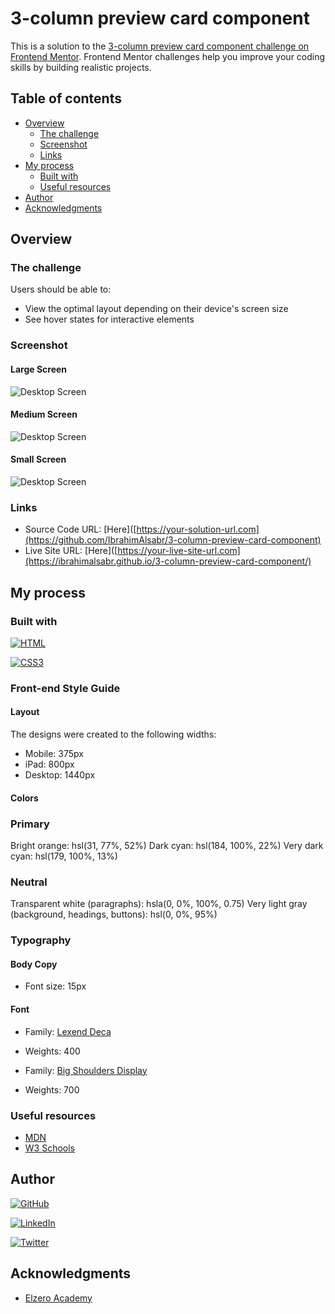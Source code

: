 
# 3-column preview card component 

This is a solution to the [3-column preview card component challenge on Frontend Mentor](https://www.frontendmentor.io/challenges/3column-preview-card-component-pH92eAR2-). 
Frontend Mentor challenges help you improve your coding skills by building realistic projects.

## Table of contents

- [Overview](#overview)
  - [The challenge](#the-challenge)
  - [Screenshot](#screenshot)
  - [Links](#links)
- [My process](#my-process)
  - [Built with](#built-with)
  - [Useful resources](#useful-resources)
- [Author](#author)
- [Acknowledgments](#acknowledgments)

## Overview

### The challenge

Users should be able to:

- View the optimal layout depending on their device's screen size
- See hover states for interactive elements

### Screenshot
#### Large Screen 
![Desktop Screen](https://github.com/IbrahimAlsabr/3-column-preview-card-component/blob/68f954c0114cb4dd3cc7c84b775c64d66013c1e9/design/desktop.jpg?raw=true "Desktop Screen")

#### Medium Screen
![Desktop Screen](https://github.com/IbrahimAlsabr/3-column-preview-card-component/blob/68f954c0114cb4dd3cc7c84b775c64d66013c1e9/design/meduim-screen.jpg?raw=true "Desktop Screen")

#### Small Screen
![Desktop Screen](https://github.com/IbrahimAlsabr/3-column-preview-card-component/blob/68f954c0114cb4dd3cc7c84b775c64d66013c1e9/design/mobile-design.jpg?raw=true "Desktop Screen")

### Links

- Source Code URL: [Here]([https://your-solution-url.com](https://github.com/IbrahimAlsabr/3-column-preview-card-component)
- Live Site URL: [Here]([https://your-live-site-url.com](https://ibrahimalsabr.github.io/3-column-preview-card-component/)

## My process

### Built with


[![HTML](https://img.shields.io/badge/HTML5-E34F26?style=for-the-badge&logo=html5&logoColor=white)](https://developer.mozilla.org/fr/) 

[![CSS3](https://img.shields.io/badge/CSS3-1572B6?style=for-the-badge&logo=css3&logoColor=white)](https://developer.mozilla.org/fr/docs/Web/CSS)

### Front-end Style Guide

#### Layout

The designs were created to the following widths:

- Mobile: 375px
- iPad: 800px
- Desktop: 1440px

#### Colors

### Primary

Bright orange: hsl(31, 77%, 52%)
Dark cyan: hsl(184, 100%, 22%)
Very dark cyan: hsl(179, 100%, 13%)

### Neutral

Transparent white (paragraphs): hsla(0, 0%, 100%, 0.75)
Very light gray (background, headings, buttons): hsl(0, 0%, 95%)

### Typography

#### Body Copy

- Font size: 15px

#### Font

- Family: [Lexend Deca](https://fonts.google.com/specimen/Lexend+Deca)
- Weights: 400

- Family: [Big Shoulders Display](https://fonts.google.com/specimen/Big+Shoulders+Display)
- Weights: 700

### Useful resources
- [MDN](https://developer.mozilla.org/en-US/docs/Web/HTML/Element) 
- [W3 Schools](https://www.w3schools.com/TAGS/default.ASP) 

## Author

[![GitHub](https://img.shields.io/badge/GitHub-100000?style=for-the-badge&logo=github&logoColor=white)](https://github.com/IbrahimAlsabr)

[![LinkedIn](https://img.shields.io/badge/LinkedIn-0077B5?style=for-the-badge&logo=linkedin&logoColor=white)](https://www.linkedin.com/in/ibrahim-alsabr-188939231/)

[![Twitter](https://img.shields.io/badge/Twitter-1DA1F2?style=for-the-badge&logo=twitter&logoColor=white)](https://twitter.com/home?lang=fr)


## Acknowledgments

* [Elzero Academy](https://elzero.org/)
